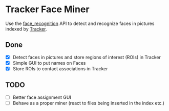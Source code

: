 # Tracker Face Miner

Use the [face_recognition](https://github.com/ageitgey/face_recognition) API to
detect and recognize faces in pictures indexed by
[Tracker](https://wiki.gnome.org/Projects/Tracker/).

## Done

- [x] Detect faces in pictures and store regions of interest (ROIs) in Tracker
- [x] Simple GUI to put names on Faces
- [x] Store ROIs to contact associations in Tracker

## TODO

- [ ] Better face assignment GUI
- [ ] Behave as a proper miner (react to files being inserted in the index etc.)
